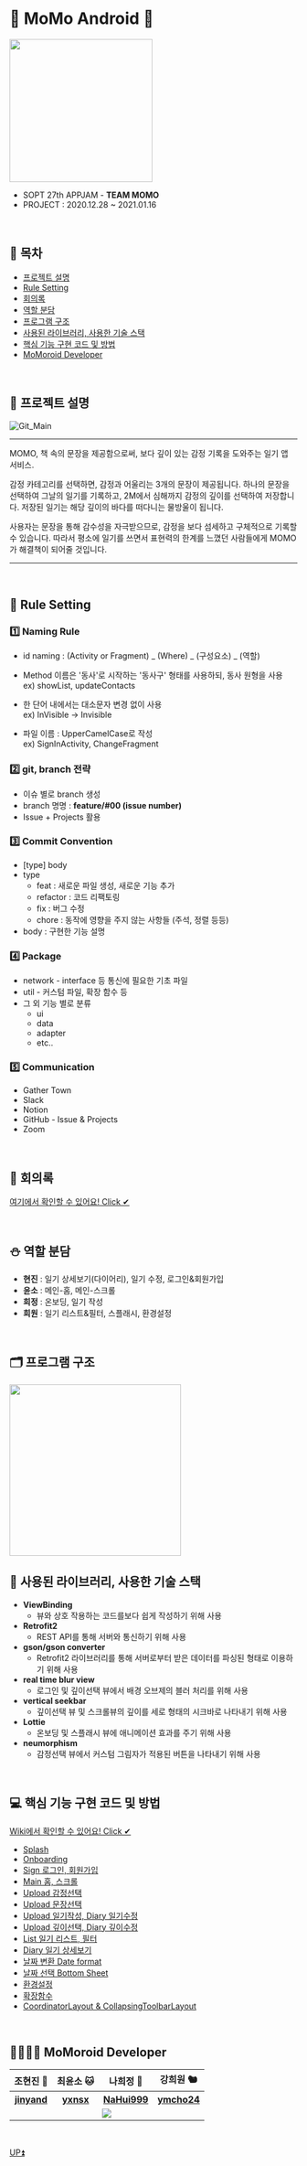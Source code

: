 # 💙 MoMo Android 💙

<img src="https://user-images.githubusercontent.com/38918396/104698570-e40f2800-5754-11eb-8548-7bad4b78f68d.png" width="250" height="250">

* SOPT 27th APPJAM - **TEAM MOMO**
* PROJECT : 2020.12.28 ~ 2021.01.16

<br>

## 🌼 목차
* [프로젝트 설명](#-%ED%94%84%EB%A1%9C%EC%A0%9D%ED%8A%B8-%EC%84%A4%EB%AA%85)
* [Rule Setting](#-rule-setting)
* [회의록](#-%ED%9A%8C%EC%9D%98%EB%A1%9D)
* [역할 분담](#-%EC%97%AD%ED%95%A0-%EB%B6%84%EB%8B%B4)
* [프로그램 구조](#-%ED%94%84%EB%A1%9C%EA%B7%B8%EB%9E%A8-%EA%B5%AC%EC%A1%B0)
* [사용된 라이브러리, 사용한 기술 스택](#-%EC%82%AC%EC%9A%A9%EB%90%9C-%EB%9D%BC%EC%9D%B4%EB%B8%8C%EB%9F%AC%EB%A6%AC-%EC%82%AC%EC%9A%A9%ED%95%9C-%EA%B8%B0%EC%88%A0-%EC%8A%A4%ED%83%9D)
* [핵심 기능 구현 코드 및 방법](#-%ED%95%B5%EC%8B%AC-%EA%B8%B0%EB%8A%A5-%EA%B5%AC%ED%98%84-%EC%BD%94%EB%93%9C-%EB%B0%8F-%EB%B0%A9%EB%B2%95)
* [MoMoroid Developer](#-momoroid-developer)

<br>

## 🎁 프로젝트 설명
![Git_Main](https://user-images.githubusercontent.com/38918396/104698429-b1fdc600-5754-11eb-8103-b8cb583c36d3.png)
* * *
MOMO, 책 속의 문장을 제공함으로써, 보다 깊이 있는 감정 기록을 도와주는 일기 앱 서비스.

감정 카테고리를 선택하면, 감정과 어울리는 3개의 문장이 제공됩니다. 하나의 문장을 선택하여 그날의 일기를 기록하고, 2M에서 심해까지 감정의 깊이를 선택하여 저장합니다. 저장된 일기는 해당 깊이의 바다를 떠다니는 물방울이 됩니다.

사용자는 문장을 통해 감수성을 자극받으므로, 감정을 보다 섬세하고 구체적으로 기록할 수 있습니다. 따라서 평소에 일기를 쓰면서 표현력의 한계를 느꼈던 사람들에게 MOMO가 해결책이 되어줄 것입니다.
* * *

<br>

## 🍰 Rule Setting

### 1️⃣ Naming Rule
- id naming : (Activity or Fragment) _ (Where) _ (구성요소) _ (역할)

- Method 이름은 '동사'로 시작하는 '동사구' 형태를 사용하되, 동사 원형을 사용  
ex) showList, updateContacts
- 한 단어 내에서는 대소문자 변경 없이 사용  
ex) InVisible → Invisible
- 파일 이름 : UpperCamelCase로 작성  
ex) SignInActivity, ChangeFragment

### 2️⃣ git, branch 전략
* 이슈 별로 branch 생성 
* branch 명명 : **feature/#00 (issue number)**
* Issue + Projects 활용

### 3️⃣ Commit Convention
- [type] body
- type
    - feat : 새로운 파일 생성, 새로운 기능 추가
    - refactor : 코드 리팩토링
    - fix : 버그 수정
    - chore : 동작에 영향을 주지 않는 사항들 (주석, 정렬 등등)
- body : 구현한 기능 설명
    
### 4️⃣ Package
- network - interface 등 통신에 필요한 기초 파일
- util - 커스텀 파일, 확장 함수 등
- 그 외 기능 별로 분류
    - ui
    - data
    - adapter
    - etc..

### 5️⃣ Communication
* Gather Town
* Slack
* Notion
* GitHub - Issue & Projects
* Zoom

<br>

## 📝 회의록
[여기에서 확인할 수 있어요! Click ✔](https://www.notion.so/1-cfdb90161b5b4829bda8ce257add69fe)

<br>

## ⛄ 역할 분담
* **현진** : 일기 상세보기(다이어리), 일기 수정, 로그인&회원가입
* **윤소** : 메인-홈, 메인-스크롤
* **희정** : 온보딩, 일기 작성
* **희원** : 일기 리스트&필터, 스플래시, 환경설정

<br>

## 🗂 프로그램 구조
<img src="https://user-images.githubusercontent.com/38918396/104733695-6feb7900-5782-11eb-8419-1df9e866f65b.png" width="300">

<br>

## 🎄 사용된 라이브러리, 사용한 기술 스택
* **ViewBinding**
    * 뷰와 상호 작용하는 코드를보다 쉽게 작성하기 위해 사용
* **Retrofit2**
    * REST API를 통해 서버와 통신하기 위해 사용
* **gson/gson converter**
    * Retrofit2 라이브러리를 통해 서버로부터 받은 데이터를 파싱된 형태로 이용하기 위해 사용
* **real time blur view**
    * 로그인 및 깊이선택 뷰에서 배경 오브제의 블러 처리를 위해 사용
* **vertical seekbar**
    * 깊이선택 뷰 및 스크롤뷰의 깊이를 세로 형태의 시크바로 나타내기 위해 사용
* **Lottie**
    * 온보딩 및 스플래시 뷰에 애니메이션 효과를 주기 위해 사용
* **neumorphism**
    * 감정선택 뷰에서 커스텀 그림자가 적용된 버튼을 나타내기 위해 사용

<br>

## 💻 핵심 기능 구현 코드 및 방법
[Wiki에서 확인할 수 있어요! Click ✔](https://github.com/Team-MoMo/MoMo_Android/wiki)

* [Splash](https://github.com/Team-MoMo/MoMo_Android/wiki/Splash)
* [Onboarding](https://github.com/Team-MoMo/MoMo_Android/wiki/Onboarding)
* [Sign 로그인, 회원가입](https://github.com/Team-MoMo/MoMo_Android/wiki/Sign-%EB%A1%9C%EA%B7%B8%EC%9D%B8,-%ED%9A%8C%EC%9B%90%EA%B0%80%EC%9E%85)
* [Main 홈, 스크롤](https://github.com/Team-MoMo/MoMo_Android/wiki/Main-%ED%99%88,-%EC%8A%A4%ED%81%AC%EB%A1%A4)
* [Upload 감정선택](https://github.com/Team-MoMo/MoMo_Android/wiki/Upload-%EA%B0%90%EC%A0%95%EC%84%A0%ED%83%9D)
* [Upload 문장선택](https://github.com/Team-MoMo/MoMo_Android/wiki/Upload-%EB%AC%B8%EC%9E%A5%EC%84%A0%ED%83%9D)
* [Upload 일기작성, Diary 일기수정](https://github.com/Team-MoMo/MoMo_Android/wiki/Upload-%EC%9D%BC%EA%B8%B0%EC%9E%91%EC%84%B1,-Diary-%EC%9D%BC%EA%B8%B0%EC%88%98%EC%A0%95)
* [Upload 깊이선택, Diary 깊이수정](https://github.com/Team-MoMo/MoMo_Android/wiki/Upload-%EA%B9%8A%EC%9D%B4%EC%84%A0%ED%83%9D,-Diary-%EA%B9%8A%EC%9D%B4%EC%88%98%EC%A0%95)
* [List 일기 리스트, 필터](https://github.com/Team-MoMo/MoMo_Android/wiki/List-%EC%9D%BC%EA%B8%B0-%EB%A6%AC%EC%8A%A4%ED%8A%B8,-%ED%95%84%ED%84%B0)
* [Diary 일기 상세보기](https://github.com/Team-MoMo/MoMo_Android/wiki/Diary-%EC%9D%BC%EA%B8%B0-%EC%83%81%EC%84%B8%EB%B3%B4%EA%B8%B0)
* [날짜 변환 Date format](https://github.com/Team-MoMo/MoMo_Android/wiki/%EB%82%A0%EC%A7%9C-%EB%B3%80%ED%99%98-Date-format)
* [날짜 선택 Bottom Sheet](https://github.com/Team-MoMo/MoMo_Android/wiki/%EB%82%A0%EC%A7%9C-%EC%84%A0%ED%83%9D-Bottom-Sheet)
* [환경설정](https://github.com/Team-MoMo/MoMo_Android/wiki/%ED%99%98%EA%B2%BD%EC%84%A4%EC%A0%95)
* [확장함수](https://github.com/Team-MoMo/MoMo_Android/wiki/%ED%99%95%EC%9E%A5%ED%95%A8%EC%88%98)
* [CoordinatorLayout & CollapsingToolbarLayout](https://github.com/Team-MoMo/MoMo_Android/wiki/CoordinatorLayout-&-CollapsingToolbarLayout)

<br>

## 👩‍👩‍👧‍👧 MoMoroid Developer
<table style="text-align: center;">
  <tr>
    <th>조현진 🐹</th>
    <th>최윤소 🐱</th>
    <th>나희정 🐯</th>
    <th>강희원 🐿</th>
  </tr>
  <tr>
    <th><a href="https://github.com/jinyand">jinyand</a></th>
    <th><a href="https://github.com/yxnsx">yxnsx</a></th>
    <th><a href="https://github.com/NaHui999">NaHui999</a></th>
    <th><a href="https://github.com/ymcho24">ymcho24</a></th>
  </tr>
  <tr>
    <td colspan="4"><img src="https://user-images.githubusercontent.com/38918396/103541742-33e12a00-4edf-11eb-8dab-42c246256d5f.png" /></td>
  </tr>
</table>

<br>

[UP⏫](#-momo-android-)
